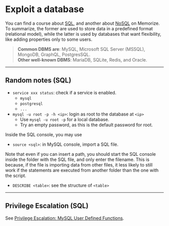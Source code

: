 # Exploit a database

You can find a course about [SQL](/info/databases/sql/index.md), and another about [NoSQL](/info/databases/nosql/index.md) on Memorize. To summarize, the former are used to store data in a predefined format (relational model), while the latter is used by databases that want flexibility, like adding properties only to some users.

> **Common DBMS are**: MySQL, Microsoft SQL Server (MSSQL), MongoDB, GraphQL, PostgresSQL.<br>**Other well-known DBMS**: MariaDB, SQLite, Redis, and Oracle.

<hr class="sl">

## Random notes (SQL)

<div class="row row-cols-md-2"><div>

* `service xxx status`: check if a service is enabled. 
  * `mysql`
  * `postgresql`
  * `...`
* `mysql -u root -p -h <ip>`: login as root to the database at `<ip>`
  * Use `mysql -u root -p` for a local database.
  * Try an empty password, as this is the default password for root.
</div><div>

Inside the SQL console, you may use

* `source <sql>`: in MySQL console, import a SQL file.

Note that even if you can insert a path, you should start the SQL console inside the folder with the SQL file, and only enter the filename. This is because, if the file is importing data from other files, it less likely to still work if the statements are executed from another folder than the one with the script.

* `DESCRIBE <table>`: see the structure of `<table>`
</div></div>

<hr class="sl">

## Privilege Escalation (SQL)

See [Privilege Escalation: MySQL User Defined Functions](https://redteamnation.com/mysql-user-defined-functions/).